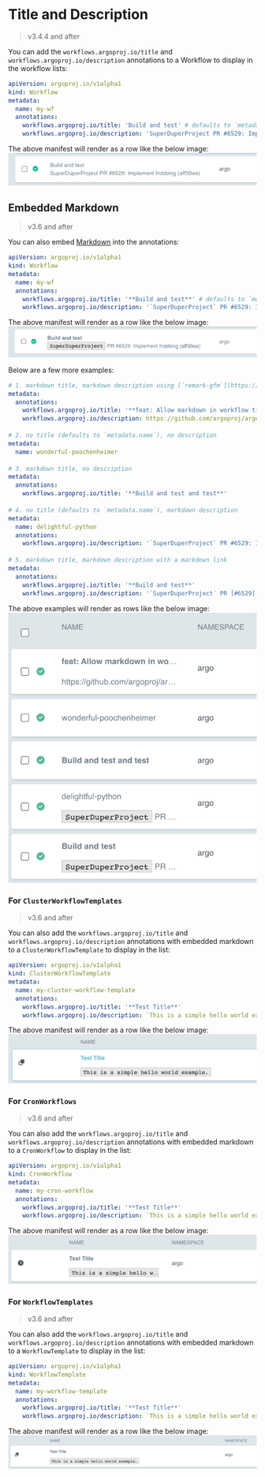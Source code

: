 # Title and Description

> v3.4.4 and after

You can add the `workflows.argoproj.io/title` and `workflows.argoproj.io/description` annotations to a Workflow to display in the workflow lists:

```yaml
apiVersion: argoproj.io/v1alpha1
kind: Workflow
metadata:
  name: my-wf
  annotations:
    workflows.argoproj.io/title: 'Build and test' # defaults to `metadata.name` if not specified
    workflows.argoproj.io/description: 'SuperDuperProject PR #6529: Implement frobbing (aff39ee)'
```

The above manifest will render as a row like the below image:
![Title and Description Example](assets/title-and-description-workflow.png)

## Embedded Markdown

> v3.6 and after

You can also embed [Markdown](https://www.markdownguide.org/basic-syntax/) into the annotations:

```yaml
apiVersion: argoproj.io/v1alpha1
kind: Workflow
metadata:
  name: my-wf
  annotations:
    workflows.argoproj.io/title: '**Build and test**' # defaults to `metadata.name` if not specified
    workflows.argoproj.io/description: '`SuperDuperProject` PR #6529: Implement frobbing (aff39ee)'
```

The above manifest will render as a row like the below image:
![Markdown Example](assets/title-and-description-markdown-workflow.png)

Below are a few more examples:

```yaml
# 1. markdown title, markdown description using [`remark-gfm`](https://github.com/remarkjs/remark-gfm) to convert URLs into anchor links
metadata:
  annotations:
    workflows.argoproj.io/title: '**feat: Allow markdown in workflow title and description. Fixes #10126**'
    workflows.argoproj.io/description: https://github.com/argoproj/argo-workflows/pull/10553

# 2. no title (defaults to `metadata.name`), no description
metadata:
  name: wonderful-poochenheimer

# 3. markdown title, no description
metadata:
  annotations:
    workflows.argoproj.io/title: '**Build and test and test**'

# 4. no title (defaults to `metadata.name`), markdown description
metadata:
  name: delightful-python
  annotations:
    workflows.argoproj.io/description: '`SuperDuperProject` PR #6529: Implement frobbing (aff39ee)'

# 5. markdown title, markdown description with a markdown link
metadata:
  annotations:
    workflows.argoproj.io/title: '**Build and test**'
    workflows.argoproj.io/description: '`SuperDuperProject` PR [#6529](https://github.com): Implement frobbing (aff39ee)'
```

The above examples will render as rows like the below image:
![More Markdown Examples](assets/title-and-description-markdown-complex-workflow.png)

### For `ClusterWorkflowTemplates`

> v3.6 and after

You can also add the `workflows.argoproj.io/title` and `workflows.argoproj.io/description` annotations with embedded markdown to a `ClusterWorkflowTemplate` to display in the list:

```yaml
apiVersion: argoproj.io/v1alpha1
kind: ClusterWorkflowTemplate
metadata:
  name: my-cluster-workflow-template
  annotations:
    workflows.argoproj.io/title: '**Test Title**'
    workflows.argoproj.io/description: `This is a simple hello world example.`
```

The above manifest will render as a row like the below image:
![ClusterWorkflowTemplate Example](assets/title-and-description-markdown-cluster-workflow-template.png)

### For `CronWorkflows`

> v3.6 and after

You can also add the `workflows.argoproj.io/title` and `workflows.argoproj.io/description` annotations with embedded markdown to a `CronWorkflow` to display in the list:

```yaml
apiVersion: argoproj.io/v1alpha1
kind: CronWorkflow
metadata:
  name: my-cron-workflow
  annotations:
    workflows.argoproj.io/title: '**Test Title**'
    workflows.argoproj.io/description: `This is a simple hello world example.`
```

The above manifest will render as a row like the below image:
![CronWorkflow Example](assets/title-and-description-markdown-cron-workflow.png)

### For `WorkflowTemplates`

> v3.6 and after

You can also add the `workflows.argoproj.io/title` and `workflows.argoproj.io/description` annotations with embedded markdown to a `WorkflowTemplate` to display in the list:

```yaml
apiVersion: argoproj.io/v1alpha1
kind: WorkflowTemplate
metadata:
  name: my-workflow-template
  annotations:
    workflows.argoproj.io/title: '**Test Title**'
    workflows.argoproj.io/description: `This is a simple hello world example.`
```

The above manifest will render as a row like the below image:
![WorkflowTemplate Example](assets/title-and-description-markdown-workflow-template.png)

